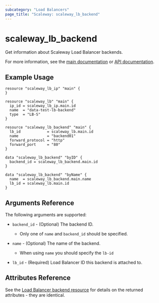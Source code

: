 ```yaml
---
subcategory: "Load Balancers"
page_title: "Scaleway: scaleway_lb_backend"
---
```


# scaleway_lb_backend

Get information about Scaleway Load Balancer backends.

For more information, see the [main documentation](https://www.scaleway.com/en/docs/network/load-balancer/reference-content/configuring-backends/) or [API documentation](https://www.scaleway.com/en/developers/api/load-balancer/zoned-api/#path-backends).

## Example Usage

```hcl
resource "scaleway_lb_ip" "main" {
}

resource "scaleway_lb" "main" {
  ip_id = scaleway_lb_ip.main.id
  name  = "data-test-lb-backend"
  type  = "LB-S"
}

resource "scaleway_lb_backend" "main" {
  lb_id            = scaleway_lb.main.id
  name             = "backend01"
  forward_protocol = "http"
  forward_port     = "80"
}

data "scaleway_lb_backend" "byID" {
  backend_id = scaleway_lb_backend.main.id
}

data "scaleway_lb_backend" "byName" {
  name  = scaleway_lb_backend.main.name
  lb_id = scaleway_lb.main.id
}
```

## Arguments Reference

The following arguments are supported:

- `backend_id` - (Optional) The backend ID.
    - Only one of `name` and `backend_id` should be specified.

- `name` - (Optional) The name of the backend.
    - When using `name` you should specify the `lb-id`

- `lb_id` - (Required) Load Balancer ID this backend is attached to.

## Attributes Reference

See the [Load Balancer backend resource](../resources/lb_backend.md) for details on the returned attributes - they are identical.